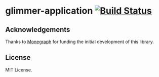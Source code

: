 # glimmer-application [![Build Status](https://secure.travis-ci.org/glimmerjs/glimmer-application.svg?branch=master)](http://travis-ci.org/glimmerjs/glimmer-application)

## Acknowledgements

Thanks to [Monegraph](http://monegraph.com) for funding the initial development
of this library.

## License

MIT License.
